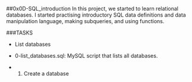 ##0x0D-SQL_introduction
In this project, we started to learn relational databases. I started practising introductory SQL data definitions and data manipulation language, making subqueries, and using functions.

###TASKS
* List databases
* 0-list_databases.sql: MySQL script that lists all databases.

* 1. Create a database


